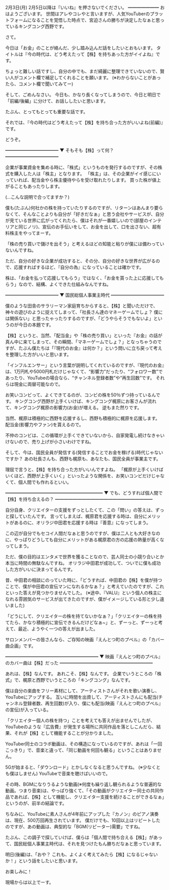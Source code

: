 2月3日(月) 2月5日以降は『いいね』を押さないでください。
━━━━━━━
おはようございます。
世間はアレやコレやと言いますが、人気YouTuberのプラットフォームになることを覚悟した時点で、宮迫さんの勝ちが決定したなぁと思っているキングコング西野です。

さて。

今日は「お金」のことが絡んだ、少し踏み込んだ話をしたいとおもいます。
タイトルは『今の時代は、どう考えたって【株】を持ちあった方がイイよね』です。

ちょっと難しい話ですし、自分の中でも、まだ綺麗に整理できていないので、賢い人がコメント欄で補足してくれることを願います。
(※わからないことがあったら、コメント欄で聞いてみてー)

そして、ごめんなさい。
今日も、かなり長くなってしまうので、今日と明日で「前編/後編」に分けて、お話ししたいと思います。

たぶん、とってもとっても重要な話です。

それでは、『今の時代はどう考えたって【株】を持ち合った方がいいよね(前編)』です。

どうぞ。

━━━━━━━━━━━━
▼ そもそも【株】って何？
━━━━━━━━━━━━

企業が事業資金を集める時に、「株式」というものを発行するのですが、その株式を購入した人は「株主」となります。
「株主」は、その企業がイイ感じにいっていれば、配当金やら株主優待やらを受け取れたりします。
買った株が値上がることもあったりします。

(…こんな説明で合ってますか？)

僕も(たぶん)何社かの株を持っていたりするのですが、リターンはあんまり要らなくて、そんなことよりも自分が「好きだなぁ」と思う会社やサービスが、自分が見ている世界に広がってくれたら、僕はそれが一番嬉しいので(部屋のインテリアと同じノリ)、宣伝のお手伝いをして、お金を出して、口を出さない、超有料株主をやってまーす。

「株の売り買いで儲けを出そう」と考えるほどの知能と粘りが僕には備わっていないんですね。

ただ、自分の好きな企業が成功すると、その分、自分の好きな世界が広がるので、応援すればするほど、『自分の為』になっていることは確かです。

株は、「お金を払って応援してもらう」ではなく、「お金を貰った上に応援してもらう」なので、結構、よくできた仕組みなんですね。

━━━━━━━━━━━━
▼ 国民総個人事業主時代
━━━━━━━━━━━━

僕のような田舎のサラリーマン家庭育ちからすると、【株】と聞いただけで、神々の遊びのように捉えてしまって、「社長さん達のマネーゲームでしょ？ 僕には関係ない」と思ったゃったりするのですが、「どうやらそうでもないよ」というのが今日の本題です。

【株】というと、当然、「配当金」や「株の売り買い」といった『お金』の話が真ん中に来てしまって、その瞬間、「マネーゲームでしょ？」となっちゃうのですが、たぶん僕たちは「『現代のお金』は何か？」という問いに立ち戻って考えを整理した方がいいと思います。

「インフルエンサー」という言葉が説明してくれているのですが、『現代のお金』は、1万円札や5000円札だけじゃなくて、“影響力”だったり、“フォロワー数”であったり、YouTubeの場合なら、“チャンネル登録者数”や“再生回数”です。
それらは現金に両替可能なので。

お笑いコンビって、よくできてるのが、コンビの株を50％ずつ持っているんです。
キングコング西野が上手くいけば、キングコング梶原にお客さんが流れて、キングコング梶原の影響力(お金)が増える。
逆もまた然りです。

当然、梶原は積極的に西野を応援するし、西野も積極的に梶原を応援します。
配当金(影響力やファン)を貰えるので。

不仲のコンビは、この循環が上手くできていないから、自家発電し続けなきゃいけないので、売り上げが小さいわけですね。

そして、今は、国民全員が発信する(発信することでお金を稼げる)時代じゃないですか？
あの社長さんも、西野も梶原も、あなたも、国民全員が事業主です。

理屈で言うと、【株】を持ち合った方がいいんですよね。
「梶原が上手くいけばいくほど、西野が上手くいく」といったような関係を、お笑いコンビだけじゃなくて、個人間でも作れるといい。

━━━━━━━━━━━━━━━━━━━━━━
▼ でも、どうすれば個人間で【株】を持ち合えるの？
━━━━━━━━━━━━━━━━━━━━━━

自分自身、クリエイターの支援をずっとしたくて、この「問い」の答えは、ずっと探していたんです。
言ってしまえば、梶原君を応援する時は、自分にメリットがあるのに、オリラジ中田君を応援する時は『善意』になってしまう。

この辺が自分でもセコイ人間だなぁと思うのですが、僕は二人とも大好きなのに、やっぱりどうしても自分にメリットがある梶原君の方の応援の熱量が高くなってしまう。

ただ、僕の目的はエンタメで世界を獲ることなので、芸人同士の小競り合いとか本当に時間の無駄なんですね。
オリラジ中田君が成功して、ついでに僕も成功した方がいいに決まってるんです。

昔、中田君の相談にのっていた時に、「どうすれば、中田君の【株】を僕が持つことで、僕が中田君の宣伝マンになれるかなぁ？」と考えていたのですが、これといった答えが見つかりませんでした。
(※途中、『VALU』という個人の株主になれる雰囲気のサービスが出てきたのですが、僕がイメージしている形と少し違いました)

「どうにして、クリエイターの株を持てないかなぁ？」「クリエイターの株を持てたら、かなり積極的に宣伝できるんだけどなぁ~」と、ずーっと、ずーっと考えて、最近、ようやく一つの答えが出ました。

サロンメンバーの皆さんなら、ご存知の映画『えんとつ町のプペル』の「カバー曲企画」です。

━━━━━━━━━━━━━━━━━━━━━
▼ 映画『えんとつ町のプペル』のカバー曲は【株】だった
━━━━━━━━━━━━━━━━━━━━━

あれは、【株】なんです。
あれこそ、【株】なんです。
企業でいうところの「株式」で、梶原と西野でいうところの「キングコング」なんです。

僕は自分の楽曲をフリー素材にして、アーティストさんがそれを歌い演奏し、YouTubeにアップする。
互いに時間を出資して、アーティストさんにも配当(チャンネル登録者数、再生回数)が入り、僕にも配当(映画『えんとつ町のプペル』の宣伝)が入っている。

「クリエイター個人の株を持つ」ことを考えても答えが出ませんでしたが、YouTubeのような『広告費』が発生する場所に共同作品を落としこんだら、結果、それが【株】として機能することが分かりました。

YouTuber同士のコラボ動画は、その構造になっているのですが、あれは「一回こっきり」で、音楽と違って、「同じ動画を何回も観る」ということはありません。

5Gが始まると、「ダウンロード」とかしなくなると思うんですね。
(※少なくとも僕はしません)
YouTubeで音楽を聴けばいいので。

その時、BGMになりうるような動画(※何度も繰り返し観られるような普遍的な動画。つまり音楽)は、やっぱり強くて、「その動画がクリエイター同士の共同作品であれば、【株】として機能し、クリエイター支援を続けることができるなぁ」というのが、前半の結論です。

ちなみに、YouTubeに素人さんが4年前にアップした『カノン』のピアノ演奏は、現在、500万回再生されています。
僕だけでも、10回以上はリピートしたのですが、あの動画は、典型的な「BGM(リピーター)需要」ですね。

たぶん、この調子で探していけば、僕らは「個人間で持ち合える【株】」があって、国民総個人事業主時代は、それを見つけたもん勝ちだなぁと思っています。

明日(後編)は、「おや？ これも、よくよく考えてみたら【株】になるじゃないか！」という話をしたいと思います。

お楽しみに！

現場からは以上でーす。
